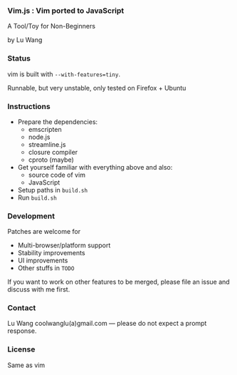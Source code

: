 ### Vim.js : Vim ported to JavaScript

A Tool/Toy for Non-Beginners

by Lu Wang

### Status

vim is built with `--with-features=tiny`.

Runnable, but very unstable, only tested on Firefox + Ubuntu

### Instructions

- Prepare the dependencies:
  - emscripten
  - node.js
  - streamline.js
  - closure compiler
  - cproto (maybe)
- Get yourself familiar with everything above and also:
  - source code of vim
  - JavaScript
- Setup paths in `build.sh`
- Run `build.sh`

### Development

Patches are welcome for
- Multi-browser/platform support
- Stability improvements
- UI improvements
- Other stuffs in `TODO`

If you want to work on other features to be merged, please file an issue and discuss with me first.

### Contact

Lu Wang coolwanglu(a)gmail.com &mdash; please do not expect a prompt response.

### License
Same as vim



